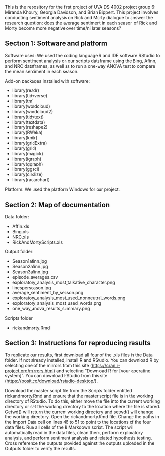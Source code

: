 This is the repository for the first project of UVA DS 4002 project group 6: Miranda Khoury, Georgia Davidson, and Brian Bippert. This project involves conducting sentiment analysis on Rick and Morty dialogue to answer the research question: does the average sentiment in each season of Rick and Morty become more negative over time/ni later seasons?

## Section 1: Software and platform

Software used: We used the coding language R and IDE software RStudio to perform sentiment analysis on our scripts dataframe using the Bing, Afinn, and NRC dataframes, as well as to run a one-way ANOVA test to compare the mean sentiment in each season.  

Add-on packages installed with software:
- library(readr)
- library(tidyverse)
- library(tm)
- library(wordcloud)
- library(wordcloud2)
- library(tidytext)
- library(textdata)
- library(reshape2)
- library(RWeka)
- library(knitr)
- library(gridExtra)
- library(grid)
- library(magick)
- library(igraph)
- library(ggraph)
- library(ggsci)
- library(circlize)
- library(radarchart)

Platform: We used the platform Windows for our project. 



## Section 2: Map of documentation
 
Data folder:
- Affin.xls
- Bing.xls
- NRC.xls
- RickAndMortyScripts.xls

Output folder:
- Season1afinn.jpg
- Season2afinn.jpg
- Season3afinn.jpg
- episode_averages.csv
- exploratory_analysis_most_talkative_character.png
- linesperseason.jpg
- average_sentiment_by_season.png
- exploratory_analysis_most_used_nonneutral_words.png
- exploratory_analysis_most_used_words.png
- one_way_anova_results_summary.png


Scripts folder:
- rickandmorty.Rmd



## Section 3: Instructions for reproducing results

To replicate our results, first download all four of the .xls files in the Data folder. If not already installed, install R and RStudio. You can download R by selecting one of the mirrors from this site (https://cran.r-project.org/mirrors.html) and selecting “Download R for [your operating system]”. You can download RStudio from this site (https://posit.co/download/rstudio-desktop/).

Download the master script file from the Scripts folder entitled rickandmorty.Rmd and ensure that the master script file is in the working directory of RStudio. To do this, either move the file into the current working directory or set the working directory to the location where the file is stored. Getwd() will return the current working directory and setwd() will change the working directory. Open the rickandmorty.Rmd file. Change the paths in the Import Data cell on lines 46 to 51 to point to the locations of the four data files. Run all cells of the R Markdown script. The script will automatically read in the data files, clean them, perform exploratory analysis, and perform sentiment analysis and related hypothesis testing. Cross reference the outputs provided against the outputs uploaded in the Outputs folder to verify the results.
